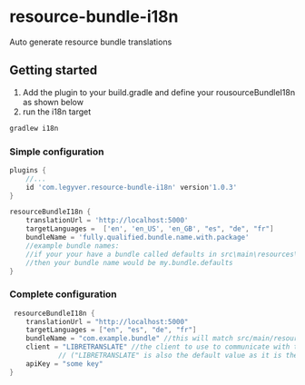 # resource-bundle-i18n
Auto generate resource bundle translations

## Getting started
1. Add the plugin to your build.gradle and define your rousourceBundleI18n as shown below
2. run the i18n target
```groovy
gradlew i18n
```
### Simple configuration
```groovy
plugins {
    //...
    id 'com.legyver.resource-bundle-i18n' version'1.0.3'
}

resourceBundleI18n {
    translationUrl = 'http://localhost:5000'
    targetLanguages =  ['en', 'en_US', 'en_GB', "es", "de", "fr"]
    bundleName = 'fully.qualified.bundle.name.with.package'
    //example bundle names:
    //if your your have a bundle called defaults in src\main\resources\my\bundle
    //then your bundle name would be my.bundle.defaults
}
```

### Complete configuration

```groovy
 resourceBundleI18n {
    translationUrl = "http://localhost:5000"
    targetLanguages = ["en", "es", "de", "fr"]
    bundleName = "com.example.bundle" //this will match src/main/resources/com/example/bundle.properties as the source
    client = "LIBRETRANSLATE" //the client to use to communicate with the translationUrl
            // ("LIBRETRANSLATE" is also the default value as it is the only client supported at this time)
    apiKey = "some key"
}
```